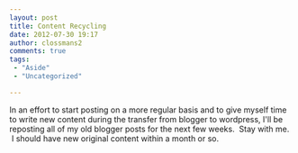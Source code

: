 ```yaml
---
layout: post
title: Content Recycling
date: 2012-07-30 19:17
author: clossmans2
comments: true
tags: 
 - "Aside"
 - "Uncategorized"

---
```

In an effort to start posting on a more regular basis and to give myself time to write new content during the transfer from blogger to wordpress, I'll be reposting all of my old blogger posts for the next few weeks.  Stay with me.  I should have new original content within a month or so.
